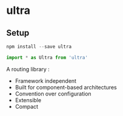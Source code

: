 # ultra

## Setup

```Javascript
npm install --save ultra

import * as Ultra from 'ultra'
```
A routing library :
 - Framework independent
 - Built for component-based architectures
 - Convention over configuration
 - Extensible
 - Compact